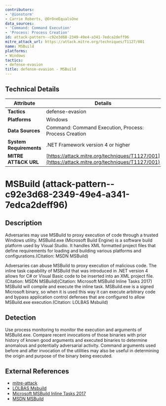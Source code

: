 ```yaml
---
contributors:
- '@ionstorm'
- Carrie Roberts, @OrOneEqualsOne
data_sources:
- 'Command: Command Execution'
- 'Process: Process Creation'
id: attack-pattern--c92e3d68-2349-49e4-a341-7edca2deff96
mitre_attack_url: https://attack.mitre.org/techniques/T1127/001
name: MSBuild
platforms:
- Windows
tactics:
- defense-evasion
title: defense-evasion - MSBuild
---
```


## Technical Details

| Attribute | Details |
|-----------|----------|
| **Tactics** | defense-evasion |
| **Platforms** | Windows |
| **Data Sources** | Command: Command Execution, Process: Process Creation |
| **System Requirements** | .NET Framework version 4 or higher |
| **MITRE ATT&CK URL** | [https://attack.mitre.org/techniques/T1127/001](https://attack.mitre.org/techniques/T1127/001) |

# MSBuild (attack-pattern--c92e3d68-2349-49e4-a341-7edca2deff96)

## Description
Adversaries may use MSBuild to proxy execution of code through a trusted Windows utility. MSBuild.exe (Microsoft Build Engine) is a software build platform used by Visual Studio. It handles XML formatted project files that define requirements for loading and building various platforms and configurations.(Citation: MSDN MSBuild)

Adversaries can abuse MSBuild to proxy execution of malicious code. The inline task capability of MSBuild that was introduced in .NET version 4 allows for C# or Visual Basic code to be inserted into an XML project file.(Citation: MSDN MSBuild)(Citation: Microsoft MSBuild Inline Tasks 2017) MSBuild will compile and execute the inline task. MSBuild.exe is a signed Microsoft binary, so when it is used this way it can execute arbitrary code and bypass application control defenses that are configured to allow MSBuild.exe execution.(Citation: LOLBAS Msbuild)

## Detection
Use process monitoring to monitor the execution and arguments of MSBuild.exe. Compare recent invocations of those binaries with prior history of known good arguments and executed binaries to determine anomalous and potentially adversarial activity. Command arguments used before and after invocation of the utilities may also be useful in determining the origin and purpose of the binary being executed.

## External References
- [mitre-attack](https://attack.mitre.org/techniques/T1127/001)
- [LOLBAS Msbuild](https://lolbas-project.github.io/lolbas/Binaries/Msbuild/)
- [Microsoft MSBuild Inline Tasks 2017](https://docs.microsoft.com/en-us/visualstudio/msbuild/msbuild-inline-tasks?view=vs-2019#code-element)
- [MSDN MSBuild](https://msdn.microsoft.com/library/dd393574.aspx)
